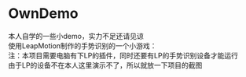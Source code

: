 # OwnDemo
本人自学的一些小demo，实力不足还请见谅<br>
使用LeapMotion制作的手势识别的一个小游戏：<br>
注：本项目需要电脑有下LP的插件，同时还要有LP的手势识别设备才能运行<br>
由于LP的设备不在本人这里演示不了，所以就放一下项目的截图<br>
